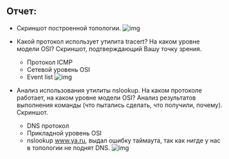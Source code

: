 ## Отчет:

- Скриншот построенной топологии.
![img](https://i.imgur.com/rlCbh6J.png "Топология")

- Какой протокол использует утилита tracert? На каком уровне модели OSI? Скриншот, подтверждающий Вашу точку зрения.
  - Протокол  ICMP
  - Сетевой уровень OSI
  - Event list
![img](https://i.imgur.com/YqlayCW.png "Event List Tracert")

- Анализ использования утилиты nslookup. На каком протоколе работает, на каком уровне модели OSI? Анализ результатов выполнения команды (что пытались сделать, что получили, почему). Скриншот. 
  - DNS протокол
  - Прикладной уровень OSI
  - nslookup www.ya.ru, выдал ошибку таймаута, так как нигде у нас в топологии не поднят DNS.
![img](https://i.imgur.com/oAkYdgy.png "nslookup")
